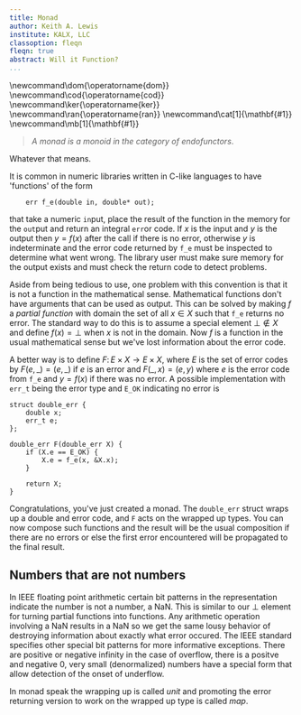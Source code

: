 ```yaml
---
title: Monad
author: Keith A. Lewis
institute: KALX, LLC
classoption: fleqn
fleqn: true
abstract: Will it Function?
...
```


\newcommand\dom{\operatorname{dom}}
\newcommand\cod{\operatorname{cod}}
\newcommand\ker{\operatorname{ker}}
\newcommand\ran{\operatorname{ran}}
\newcommand\cat[1]{\mathbf{#1}}
\newcommand\mb[1]{\mathbf{#1}}

> _A monad is a monoid in the category of endofunctors_.

Whatever that means.

It is common in numeric libraries written in C-like languages to have 'functions' of the form
```
	err f_e(double in, double* out);
```
that take a numeric `in`put, place the result of the function in the
memory for the `out`put and return an integral `err`or code. 
If $x$ is the input and $y$ is the output then $y = f(x)$ after the call
if there is no error, otherwise $y$ is indeterminate and the error code
returned by `f_e` must be inspected to determine what went wrong.
The library user must make sure memory for the output exists and must
check the return code to detect problems.

Aside from being tedious to use, one problem with this convention is that
it is not a function in the mathematical sense.  Mathematical functions
don't have arguments that can be used as output. This can be solved by
making $f$ a _partial function_ with domain the set of all $x\in X$
such that `f_e` returns no error. The standard way to do this is
to assume a special element $\bot\not\in X$ and define $f(x) = \bot$
when $x$ is not in the domain.
Now $f$ is a function in the usual mathematical sense but we've lost
information about the error code.

A better way is to define $F\colon E\times X\to E\times X$, where $E$
is the set of error codes by $F(e,\_) = (e,\_)$ if $e$ is an error and
$F(\_,x) = (e,y)$ where $e$ is the error code from `f_e` and $y = f(x)$
if there was no error. A possible implementation with `err_t` being
the error type and `E_OK` indicating no error is
```
struct double_err {
	double x;
	err_t e;
};

double_err F(double_err X) {
	if (X.e == E_OK) {
		X.e = f_e(x, &X.x);
	}

	return X;
}
```
Congratulations, you've just created a monad. The `double_err` struct
wraps up a double and error code, and `F` acts on the wrapped up types.
You can now compose such functions and the result will be the usual
composition if there are no errors or else the first error encountered
will be propagated to the final result.

## Numbers that are not numbers

In IEEE floating point arithmetic certain bit patterns in the
representation indicate the number is not a number, a NaN. This is similar
to our $\bot$ element for turning partial functions into functions. Any
arithmetic operation involving a NaN results in a NaN so we get the same
lousy behavior of destroying information about exactly what error occured.
The IEEE standard specifies other special bit patterns for more informative
exceptions. There are positive or negative infinity in the case of overflow,
there is a positve and negative 0, very small (denormalized) numbers have
a special form that allow detection of the onset of underflow.

In monad speak the wrapping up is called _unit_ and promoting the error
returning version to work on the wrapped up type is called _map_.
